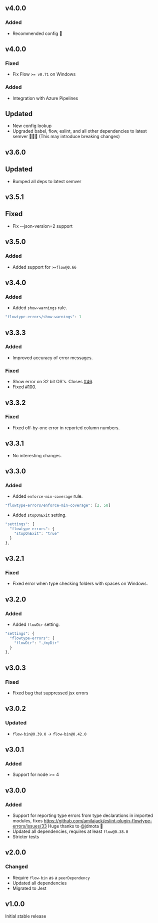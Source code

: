 ## v4.0.0
### Added
- Recommended config 🎉

## v4.0.0
### Fixed
- Fix Flow `>= v0.71` on Windows
### Added
- Integration with Azure Pipelines
## Updated
- New config lookup
- Upgraded babel, flow, eslint, and all other dependencies to latest semver 🎉🎉🎉 (This may introduce breaking changes)

## v3.6.0
## Updated
- Bumped all deps to latest semver

## v3.5.1
## Fixed
- Fix --json-version=2 support

## v3.5.0
### Added
- Added support for `>=flow@0.66`

## v3.4.0
### Added
- Added `show-warnings` rule.

```js
"flowtype-errors/show-warnings": 1
```

## v3.3.3
### Added
- Improved accuracy of error messages.
### Fixed
- Show error on 32 bit OS's. Closes [#46](https://github.com/amilajack/eslint-plugin-flowtype-errors/issues/46).
- Fixed [#100](https://github.com/amilajack/eslint-plugin-flowtype-errors/issues/100).

## v3.3.2
### Fixed
- Fixed off-by-one error in reported column numbers.

## v3.3.1
- No interesting changes.

## v3.3.0
### Added
- Added `enforce-min-coverage` rule.
```js
"flowtype-errors/enforce-min-coverage": [2, 50]
```
- Added `stopOnExit` setting.
```js
"settings": {
  "flowtype-errors": {
    "stopOnExit": "true"
  }
},
```

## v3.2.1
### Fixed
- Fixed error when type checking folders with spaces on Windows.

## v3.2.0
### Added
- Added `flowDir` setting.
```js
"settings": {
  "flowtype-errors": {
    "flowDir": "./myDir"
  }
},
```

## v3.0.3
### Fixed

- Fixed bug that suppressed jsx errors

## v3.0.2
### Updated
- `flow-bin@0.39.0` -> `flow-bin@0.42.0`

## v3.0.1
### Added
- Support for node >= 4

## v3.0.0
### Added
- Support for reporting type errors from type declarations in imported modules, fixes https://github.com/amilajack/eslint-plugin-flowtype-errors/issues/33 Huge thanks to @jdmota 🎉
- Updated all dependencies, requires at least `flow@0.38.0`
- Stricter tests

## v2.0.0
### Changed
- Require `flow-bin` as a `peerDependency`
- Updated all dependencies
- Migrated to Jest

## v1.0.0
Initial stable release
